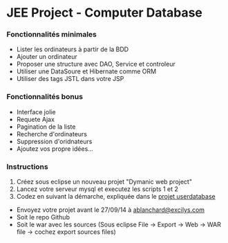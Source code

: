 JEE Project - Computer Database
============================

### Fonctionnalités minimales
* Lister les ordinateurs à partir de la BDD
* Ajouter un ordinateur
* Proposer une structure avec DAO, Service et controleur
* Utiliser une DataSoure et Hibernate comme ORM
* Utiliser des tags JSTL dans votre JSP

### Fonctionnalités bonus
* Interface jolie
* Requete Ajax
* Pagination de la liste
* Recherche d'ordinateurs
* Suppression d'oridnateurs
* Ajoutez vos propre idées...

### Instructions
1. Créez sous eclipse un nouveau projet "Dymanic web project"
2. Lancez votre serveur mysql et executez les scripts 1 et 2
3. Codez en suivant la démarche, expliquée dans le [projet userdatabase](https://github.com/ablanchard/userdatabase)

* Envoyez votre projet avant le 27/09/14 à ablanchard@excilys.com
* Soit le repo Github
* Soit le war avec les sources (Sous eclipse File -> Export -> Web -> WAR file -> cochez export sources files)

